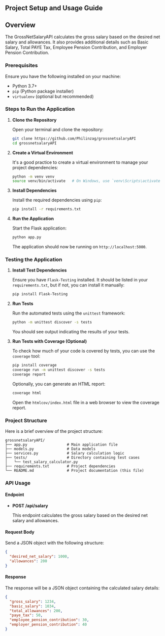 ## Project Setup and Usage Guide

## Overview
The GrossNetSalaryAPI calculates the gross salary based on the desired net salary and allowances. It also provides additional details such as Basic Salary, Total PAYE Tax, Employee Pension Contribution, and Employer Pension Contribution.

### Prerequisites

Ensure you have the following installed on your machine:
- Python 3.7+
- `pip` (Python package installer)
- `virtualenv` (optional but recommended)

### Steps to Run the Application

1. **Clone the Repository**

   Open your terminal and clone the repository:

   ```bash
   git clone https://github.com/Philinzag/grossnetsalaryAPI
   cd grossnetsalaryAPI
   ```

2. **Create a Virtual Environment**

   It's a good practice to create a virtual environment to manage your project dependencies:

   ```bash
   python -m venv venv
   source venv/bin/activate   # On Windows, use `venv\Scripts\activate`
   ```

3. **Install Dependencies**

   Install the required dependencies using `pip`:

   ```bash
   pip install -r requirements.txt
   ```

4. **Run the Application**

   Start the Flask application:

   ```bash
   python app.py
   ```

   The application should now be running on `http://localhost:5000`.

### Testing the Application

1. **Install Test Dependencies**

   Ensure you have `Flask-Testing` installed. It should be listed in your `requirements.txt`, but if not, you can install it manually:

   ```bash
   pip install Flask-Testing
   ```

2. **Run Tests**

   Run the automated tests using the `unittest` framework:

   ```bash
   python -m unittest discover -s tests
   ```

   You should see output indicating the results of your tests.

3. **Run Tests with Coverage (Optional)**

   To check how much of your code is covered by tests, you can use the `coverage` tool:

   ```bash
   pip install coverage
   coverage run -m unittest discover -s tests
   coverage report
   ```

   Optionally, you can generate an HTML report:

   ```bash
   coverage html
   ```

   Open the `htmlcov/index.html` file in a web browser to view the coverage report.

### Project Structure

Here is a brief overview of the project structure:

```
grossnetsalaryAPI/
├── app.py                  # Main application file
├── models.py               # Data models
├── services.py             # Salary calculation logic
├── tests/                  # Directory containing test cases
│   └── test_salary_calculator.py
├── requirements.txt        # Project dependencies
└── README.md               # Project documentation (this file)
```

### API Usage

#### Endpoint

- **POST /api/salary**

  This endpoint calculates the gross salary based on the desired net salary and allowances.

#### Request Body

Send a JSON object with the following structure:

```json
{
  "desired_net_salary": 1000,
  "allowances": 200
}
```

#### Response

The response will be a JSON object containing the calculated salary details:

```json
{
  "gross_salary": 1234,
  "basic_salary": 1034,
  "total_allowances": 200,
  "paye_tax": 50,
  "employee_pension_contribution": 30,
  "employer_pension_contribution": 40
}
```
